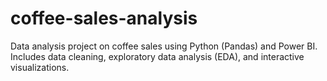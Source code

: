 # coffee-sales-analysis
Data analysis project on coffee sales using Python (Pandas) and Power BI. Includes data cleaning, exploratory data analysis (EDA), and interactive visualizations.
